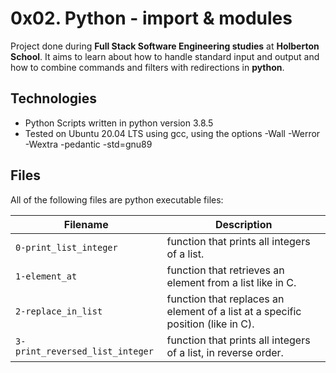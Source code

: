 # 0x02. Python - import & modules

Project done during **Full Stack Software Engineering studies** at **Holberton School**. It aims to learn about how to handle standard input and output and how to combine commands and filters with redirections in **python**.

## Technologies

- Python Scripts written in python version 3.8.5
- Tested on Ubuntu 20.04 LTS using gcc, using the options -Wall -Werror -Wextra -pedantic -std=gnu89

## Files

All of the following files are python executable files:

| Filename                        | Description                                                                     |
| ------------------------------- | ------------------------------------------------------------------------------- |
| `0-print_list_integer`          | function that prints all integers of a list.                                    |
| `1-element_at`                  | function that retrieves an element from a list like in C.                       |
| `2-replace_in_list`             | function that replaces an element of a list at a specific position (like in C). |
| `3-print_reversed_list_integer` | function that prints all integers of a list, in reverse order.                  |

